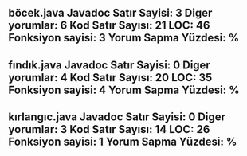böcek.java
Javadoc Satır Sayisi: 3
Diger yorumlar: 6
Kod Satır Sayısı: 21
LOC: 46
Fonksiyon sayisi: 3
Yorum Sapma Yüzdesi: % 
--------------------------------------------
fındık.java
Javadoc Satır Sayisi: 0
Diger yorumlar: 4
Kod Satır Sayısı: 20
LOC: 35
Fonksiyon sayisi: 4
Yorum Sapma Yüzdesi: % 
--------------------------------------------
kırlangıc.java
Javadoc Satır Sayisi: 0
Diger yorumlar: 3
Kod Satır Sayısı: 14
LOC: 26
Fonksiyon sayisi: 1
Yorum Sapma Yüzdesi: % 
--------------------------------------------

